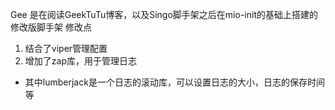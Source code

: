 Gee 是在阅读GeekTuTu博客，以及Singo脚手架之后在mio-init的基础上搭建的修改版脚手架
修改点
1. 结合了viper管理配置
2. 增加了zap库，用于管理日志
  + 其中lumberjack是一个日志的滚动库，可以设置日志的大小，日志的保存时间等